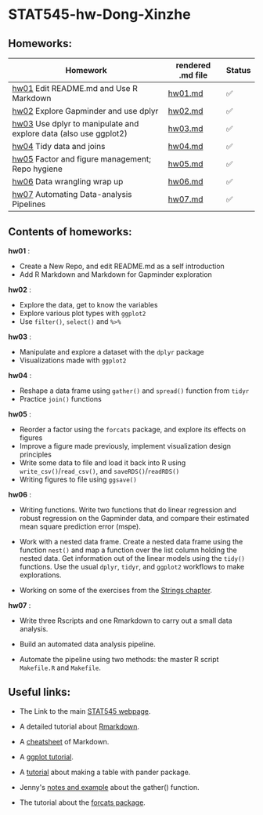 # STAT545-hw-Dong-Xinzhe

## Homeworks:


|    **Homework**    |    **rendered .md file**   |  **Status**   |
|--------------------|---------------------------|---------------|
| [hw01](https://github.com/hannahdxz/STAT545-hw01-Dong-Xinzhe) Edit README.md and Use R Markdown|[hw01.md](https://github.com/hannahdxz/STAT545-hw01-Dong-Xinzhe/blob/master/hw01_gapminder.md)   |:white_check_mark:|
| [hw02](https://github.com/hannahdxz/STAT545-hw-Dong-Xinzhe/tree/master/hw%2002) Explore Gapminder and use dplyr| [hw02.md](https://github.com/hannahdxz/STAT545-hw-Dong-Xinzhe/blob/master/hw%2002/hw-02_Rmarkdown.md)   |:white_check_mark:|
| [hw03](https://github.com/hannahdxz/STAT545-hw-Dong-Xinzhe/tree/master/hw03) Use dplyr to manipulate and explore data (also use ggplot2)| [hw03.md](https://github.com/hannahdxz/STAT545-hw-Dong-Xinzhe/blob/master/hw03/hw03_Rmarkdown.md) |:white_check_mark:|
| [hw04](https://github.com/hannahdxz/STAT545-hw-Dong-Xinzhe/tree/master/hw04) Tidy data and joins|  [hw04.md](https://github.com/hannahdxz/STAT545-hw-Dong-Xinzhe/blob/master/hw04/hw04.md)|:white_check_mark:|
| [hw05](https://github.com/hannahdxz/STAT545-hw-Dong-Xinzhe/tree/master/hw05) Factor and figure management; Repo hygiene| [hw05.md](https://github.com/hannahdxz/STAT545-hw-Dong-Xinzhe/blob/master/hw05/hw05.md)|:white_check_mark:|
| [hw06](https://github.com/hannahdxz/STAT545-hw-Dong-Xinzhe/tree/master/hw%2006) Data wrangling wrap up| [hw06.md](https://github.com/hannahdxz/STAT545-hw-Dong-Xinzhe/blob/master/hw%2006/hw06.md)|:white_check_mark:|
| [hw07](https://github.com/hannahdxz/STAT545-hw-Dong-Xinzhe/tree/master/hw%2007) Automating Data-analysis Pipelines| [hw07.md](https://github.com/hannahdxz/STAT545-hw-Dong-Xinzhe/blob/master/hw%2007/03_gap-report.md)|:white_check_mark:|




## Contents of homeworks:
**hw01** : 

* Create a New Repo, and edit README.md as a self introduction
* Add R Markdown and Markdown for Gapminder exploration

**hw02** :

* Explore the data, get to know the variables
* Explore various plot types with `ggplot2`
* Use `filter()`, `select()` and `%>%`
       
**hw03** :

* Manipulate and explore a dataset with the `dplyr` package
* Visualizations made with `ggplot2`
       
**hw04** :

* Reshape a data frame using `gather()` and `spread()` function from `tidyr`
* Practice `join()` functions
       
**hw05** :

* Reorder a factor using the `forcats` package, and explore its effects on figures 
* Improve a figure made previously, implement visualization design principles
* Write some data to file and load it back into R using `write_csv()`/`read_csv()`, and `saveRDS()`/`readRDS()`
* Writing figures to file using `ggsave()`

**hw06** :

* Writing functions. Write two functions that do linear regression and robust regression on the Gapminder data, and compare their estimated mean square prediction error (mspe).

* Work with a nested data frame. Create a nested data frame using the function `nest()` and map a function over the list column holding the nested data. Get information out of the linear models using the `tidy()` functions. Use the usual `dplyr`, `tidyr`, and `ggplot2` workflows to make explorations.

* Working on some of the exercises from the [Strings chapter](http://r4ds.had.co.nz/strings.html). 

**hw07** :

* Write three Rscripts and one Rmarkdown to carry out a small data analysis.

* Build an automated data analysis pipeline. 

* Automate the pipeline using two methods: the master R script `Makefile.R` and `Makefile`.


## Useful links:

* The Link to the main [STAT545 webpage](http://stat545.com/).

* A detailed tutorial about [Rmarkdown](http://rmarkdown.rstudio.com/lesson-1.html).

* A [cheatsheet](https://github.com/adam-p/markdown-here/wiki/Markdown-Cheatsheet) of Markdown.

* A [ggplot tutorial](https://github.com/jennybc/ggplot2-tutorial/blob/master/gapminder-ggplot2-univariate-quantitative.md).

* A [tutorial](https://cran.r-project.org/web/packages/pander/README.html) about making a table with pander package.

* Jenny's [notes and example](https://github.com/jennybc/lotr-tidy/blob/master/02-gather.md) about the gather() function.

* The tutorial about the [forcats package](https://blog.rstudio.com/2016/08/31/forcats-0-1-0/).
